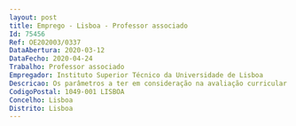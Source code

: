 ```yaml
--- 
layout: post
title: Emprego - Lisboa - Professor associado
Id: 75456
Ref: OE202003/0337
DataAbertura: 2020-03-12
DataFecho: 2020-04-24
Trabalho: Professor associado
Empregador: Instituto Superior Técnico da Universidade de Lisboa
Descricao: Os parâmetros a ter em consideração na avaliação curricular dos candidatos em cada uma das vertentes enunciadas em V.2 e a ponderação a atribuir a cada uma delas na classificação final são os que a seguir se discriminam dando se particular importância à relevância, qualidade e atualidade do curriculum vitae do candidato
CodigoPostal: 1049-001 LISBOA
Concelho: Lisboa
Distrito: Lisboa
--- 
```

